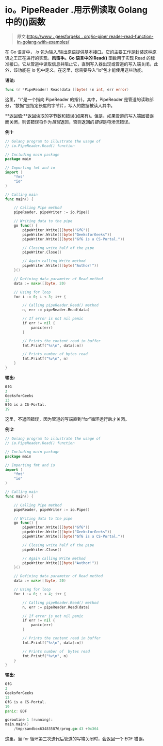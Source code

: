 # io。PipeReader .用示例读取 Golang 中的()函数

> 原文:[https://www . geesforgeks . org/io-piper reader-read-function-in-golang-with-examples/](https://www.geeksforgeeks.org/io-pipereader-read-function-in-golang-with-examples/)

在 Go 语言中， *io* 包为输入/输出原语提供基本接口。它的主要工作是封装这种原语之王正在进行的实现。**风笛手。Go 语言中的 Read()** 函数用于实现 Read 的标准接口。它从管道中读取信息并阻止它，直到写入器出现或管道的写入端关闭。此外，该功能在 io 包中定义。在这里，您需要导入“io”包才能使用这些功能。

**语法:**

```go
func (r *PipeReader) Read(data []byte) (n int, err error)

```

这里，“r”是一个指向 PipeReader 的指针。其中，PipeReader 是管道的读取部分，“数据”是指定长度的字节片，写入的数据被读入其中。

**返回值:**返回读取的字节数和错误(如果有)。但是，如果管道的写入端因错误而关闭，则该错误将作为*错误*返回，否则返回的*错误*是电渗流错误。

**例 1:**

```go
// Golang program to illustrate the usage of
// io.PipeReader.Read() function

// Including main package
package main

// Importing fmt and io
import (
    "fmt"
    "io"
)

// Calling main
func main() {

    // Calling Pipe method
    pipeReader, pipeWriter := io.Pipe()

    // Writing data to the pipe
    go func() {
        pipeWriter.Write([]byte("GfG"))
        pipeWriter.Write([]byte("GeeksforGeeks"))
        pipeWriter.Write([]byte("GfG is a CS-Portal."))

        // Closing write half of the pipe
        pipeWriter.Close()

        // Again calling Write method
        pipeWriter.Write([]byte("Author!"))
    }()

    // Defining data parameter of Read method
    data := make([]byte, 20)

    // Using for loop
    for i := 0; i < 3; i++ {

        // Calling pipeReader.Read() method
        n, err := pipeReader.Read(data)

        // If error is not nil panic
        if err != nil {
            panic(err)
        }

        // Prints the content read in buffer
        fmt.Printf("%s\n", data[:n])

        // Prints number of bytes read
        fmt.Printf("%v\n", n)
    }
}
```

**输出:**

```go
GfG
3
GeeksforGeeks
13
GfG is a CS-Portal.
19

```

这里，不返回错误，因为管道的写端直到“for”循环运行后才关闭。

**例 2:**

```go
// Golang program to illustrate the usage of
// io.PipeReader.Read() function

// Including main package
package main

// Importing fmt and io
import (
    "fmt"
    "io"
)

// Calling main
func main() {

    // Calling Pipe method
    pipeReader, pipeWriter := io.Pipe()

    // Writing data to the pipe
    go func() {
        pipeWriter.Write([]byte("GfG"))
        pipeWriter.Write([]byte("GeeksforGeeks"))
        pipeWriter.Write([]byte("GfG is a CS-Portal."))

        // Closing write half of the pipe
        pipeWriter.Close()

        // Again calling Write method
        pipeWriter.Write([]byte("Author!"))
    }()

    // Defining data parameter of Read method
    data := make([]byte, 20)

    // Using for loop
    for i := 0; i < 4; i++ {

        // Calling pipeReader.Read() method
        n, err := pipeReader.Read(data)

        // If error is not nil panic
        if err != nil {
            panic(err)
        }

        // Prints the content read in buffer
        fmt.Printf("%s\n", data[:n])

        // Prints number of  bytes read
        fmt.Printf("%v\n", n)
    }
}
```

**输出:**

```go
GfG
3
GeeksforGeeks
13
GfG is a CS-Portal.
19
panic: EOF

goroutine 1 [running]:
main.main()
    /tmp/sandbox634835876/prog.go:43 +0x364

```

这里，当 for 循环第三次迭代后管道的写端关闭时，会返回一个 EOF 错误。